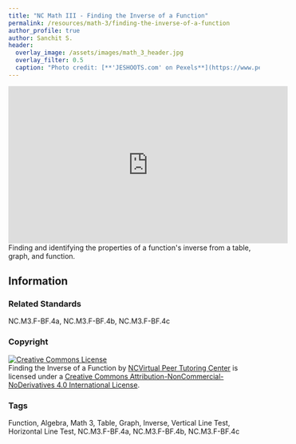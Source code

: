 ```yaml
---
title: "NC Math III - Finding the Inverse of a Function"
permalink: /resources/math-3/finding-the-inverse-of-a-function
author_profile: true
author: Sanchit S.
header:
  overlay_image: /assets/images/math_3_header.jpg 
  overlay_filter: 0.5
  caption: "Photo credit: [**'JESHOOTS.com' on Pexels**](https://www.pexels.com/photo/person-holding-a-chalk-in-front-of-the-chalk-board-714699/)"
---
```

<a href="/resources/math-3">
  <span style="font-size: 48px; color: #00000;">
    <i class="fas fa-arrow-circle-left"> </i>
  </span>
</a> 

<iframe width="560" height="315" src="https://ncvps.yuja.com/V/Video?v=2459430&node=8962204&a=223215162&preload=false" frameborder="0" webkitallowfullscreen mozallowfullscreen allowfullscreen></iframe>
Finding and identifying the properties of a function's inverse from a table, graph, and function.

## Information

### Related Standards
NC.M3.F-BF.4a, NC.M3.F-BF.4b, NC.M3.F-BF.4c

### Copyright
<a rel="license" href="http://creativecommons.org/licenses/by-nc-nd/4.0/"><img alt="Creative Commons License" style="border-width:0" src="https://i.creativecommons.org/l/by-nc-nd/4.0/88x31.png" /></a><br /><span xmlns:dct="http://purl.org/dc/terms/" href="http://purl.org/dc/dcmitype/MovingImage" property="dct:title" rel="dct:type">Finding the Inverse of a Function</span> by <a xmlns:cc="http://creativecommons.org/ns#" href="/resources/math-3/finding-the-inverse-of-a-function" property="cc:attributionName" rel="cc:attributionURL">NCVirtual Peer Tutoring Center</a> is licensed under a <a rel="license" href="http://creativecommons.org/licenses/by-nc-nd/4.0/">Creative Commons Attribution-NonCommercial-NoDerivatives 4.0 International License</a>.

### Tags
Function, Algebra, Math 3, Table, Graph, Inverse, Vertical Line Test, Horizontal Line Test, NC.M3.F-BF.4a, NC.M3.F-BF.4b, NC.M3.F-BF.4c
